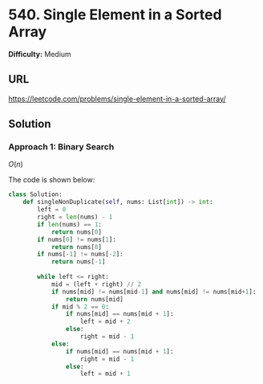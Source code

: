 # 540. Single Element in a Sorted Array

**Difficulty:** Medium

## URL

https://leetcode.com/problems/single-element-in-a-sorted-array/

## Solution

### Approach 1: Binary Search

$O(n)$

The code is shown below:

```python
class Solution:
    def singleNonDuplicate(self, nums: List[int]) -> int:
        left = 0
        right = len(nums) - 1
        if len(nums) == 1:
            return nums[0]
        if nums[0] != nums[1]:
            return nums[0]
        if nums[-1] != nums[-2]:
            return nums[-1]
        
        while left <= right:
            mid = (left + right) // 2
            if nums[mid] != nums[mid-1] and nums[mid] != nums[mid+1]:
                return nums[mid]
            if mid % 2 == 0:
                if nums[mid] == nums[mid + 1]:
                    left = mid + 2
                else:
                    right = mid - 1
            else:
                if nums[mid] == nums[mid + 1]:
                    right = mid - 1
                else:
                    left = mid + 1
```
